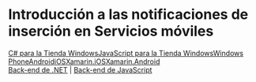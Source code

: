 <properties linkid="mobile-services-dotnet-backend-xamarin-android-get-started-push" urlDisplayName="Get started with push notifications using .NET runtime mobile services for Xamarin Android apps" pageTitle="Get Started with Mobile Services for Xamarin Android apps - Azure Mobile Services" metaKeywords="" description="Learn how to use Azure Mobile Services and Notification Hubs to send push notifications to your Xamarin Android app" metaCanonical="" services="" documentationCenter="Mobile" title="Get started with push notifications using .NET runtime mobile services" authors="donnam" solutions="" manager="" editor="mollybos" />

<tags ms.service="mobile-services" ms.workload="mobile" ms.tgt_pltfrm="mobile-xamarin-android" ms.devlang="dotnet" ms.topic="article" ms.date="01/01/1900" ms.author="donnam"></tags>

# Introducción a las notificaciones de inserción en Servicios móviles

<div class="dev-center-tutorial-selector sublanding">
<a href="/es-es/documentation/articles/mobile-services-dotnet-backend-windows-store-dotnet-get-started-push" title="C# para la Tienda Windows" class="current">C# para la Tienda Windows</a><a href="/es-es/documentation/articles/mobile-services-dotnet-backend-windows-store-javascript-get-started-push" title="JavaScript para la Tienda Windows">JavaScript para la Tienda Windows</a><a href="/es-es/documentation/articles/mobile-services-dotnet-backend-windows-phone-get-started-push" title="Windows Phone">Windows Phone</a><a href="/es-es/documentation/articles/mobile-services-dotnet-backend-android-get-started-push/" title="Android">Android</a><a href="/es-es/documentation/articles/mobile-services-dotnet-backend-ios-get-started-push/" title="iOS">iOS</a><a href="/es-es/documentation/articles/mobile-services-dotnet-backend-xamarin-ios-get-started-push" title="Xamarin.iOS">Xamarin.iOS</a><a href="/es-es/documentation/articles/mobile-services-dotnet-backend-xamarin-android-get-started-push" title="Xamarin.Android" class="current">Xamarin.Android</a>    
</div>

<div class="dev-center-tutorial-subselector">
    <a href="/es-es/documentation/articles/mobile-services-dotnet-backend-xamarin-android-get-started-push/" title="Back-end de .NET" class="current">Back-end de .NET</a> | <a href="partner-xamarin-mobile-services-android-get-started-push/"  title="Back-end de JavaScript" >Back-end de JavaScript</a>
</div>

  [C# para la Tienda Windows]: /es-es/documentation/articles/mobile-services-dotnet-backend-windows-store-dotnet-get-started-push "C# para la Tienda Windows"
  [JavaScript para la Tienda Windows]: /es-es/documentation/articles/mobile-services-dotnet-backend-windows-store-javascript-get-started-push "JavaScript para la Tienda Windows"
  [Windows Phone]: /es-es/documentation/articles/mobile-services-dotnet-backend-windows-phone-get-started-push "Windows Phone"
  [Android]: /es-es/documentation/articles/mobile-services-dotnet-backend-android-get-started-push/ "Android"
  [iOS]: /es-es/documentation/articles/mobile-services-dotnet-backend-ios-get-started-push/ "iOS"
  [Xamarin.iOS]: /es-es/documentation/articles/mobile-services-dotnet-backend-xamarin-ios-get-started-push "Xamarin.iOS"
  [Xamarin.Android]: /es-es/documentation/articles/mobile-services-dotnet-backend-xamarin-android-get-started-push "Xamarin.Android"
  [Back-end de .NET]: /es-es/documentation/articles/mobile-services-dotnet-backend-xamarin-android-get-started-push/ "Back-end de .NET"
  [Back-end de JavaScript]: partner-xamarin-mobile-services-android-get-started-push/ "Back-end de JavaScript"
